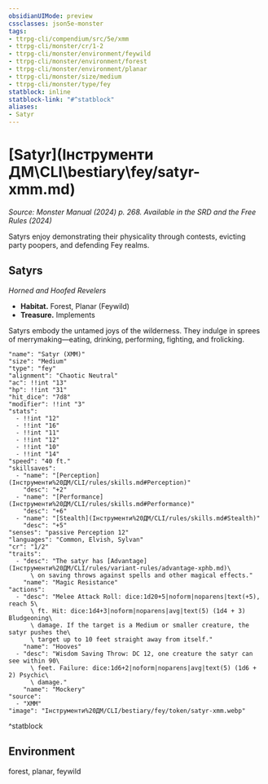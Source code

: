 ```yaml
---
obsidianUIMode: preview
cssclasses: json5e-monster
tags:
- ttrpg-cli/compendium/src/5e/xmm
- ttrpg-cli/monster/cr/1-2
- ttrpg-cli/monster/environment/feywild
- ttrpg-cli/monster/environment/forest
- ttrpg-cli/monster/environment/planar
- ttrpg-cli/monster/size/medium
- ttrpg-cli/monster/type/fey
statblock: inline
statblock-link: "#^statblock"
aliases:
- Satyr
---
```

# [Satyr](Інструменти ДМ\CLI\bestiary\fey/satyr-xmm.md)
*Source: Monster Manual (2024) p. 268. Available in the <span title='Systems Reference Document (5.2)'>SRD</span> and the Free Rules (2024)*  

Satyrs enjoy demonstrating their physicality through contests, evicting party poopers, and defending Fey realms.

## Satyrs

*Horned and Hoofed Revelers*

- **Habitat.** Forest, Planar (Feywild)  
- **Treasure.** Implements  

Satyrs embody the untamed joys of the wilderness. They indulge in sprees of merrymaking—eating, drinking, performing, fighting, and frolicking.

```statblock
"name": "Satyr (XMM)"
"size": "Medium"
"type": "fey"
"alignment": "Chaotic Neutral"
"ac": !!int "13"
"hp": !!int "31"
"hit_dice": "7d8"
"modifier": !!int "3"
"stats":
  - !!int "12"
  - !!int "16"
  - !!int "11"
  - !!int "12"
  - !!int "10"
  - !!int "14"
"speed": "40 ft."
"skillsaves":
  - "name": "[Perception](Інструменти%20ДМ/CLI/rules/skills.md#Perception)"
    "desc": "+2"
  - "name": "[Performance](Інструменти%20ДМ/CLI/rules/skills.md#Performance)"
    "desc": "+6"
  - "name": "[Stealth](Інструменти%20ДМ/CLI/rules/skills.md#Stealth)"
    "desc": "+5"
"senses": "passive Perception 12"
"languages": "Common, Elvish, Sylvan"
"cr": "1/2"
"traits":
  - "desc": "The satyr has [Advantage](Інструменти%20ДМ/CLI/rules/variant-rules/advantage-xphb.md)\
      \ on saving throws against spells and other magical effects."
    "name": "Magic Resistance"
"actions":
  - "desc": "Melee Attack Roll: dice:1d20+5|noform|noparens|text(+5), reach 5\
      \ ft. Hit: dice:1d4+3|noform|noparens|avg|text(5) (1d4 + 3) Bludgeoning\
      \ damage. If the target is a Medium or smaller creature, the satyr pushes the\
      \ target up to 10 feet straight away from itself."
    "name": "Hooves"
  - "desc": "Wisdom Saving Throw: DC 12, one creature the satyr can see within 90\
      \ feet. Failure: dice:1d6+2|noform|noparens|avg|text(5) (1d6 + 2) Psychic\
      \ damage."
    "name": "Mockery"
"source":
  - "XMM"
"image": "Інструменти%20ДМ/CLI/bestiary/fey/token/satyr-xmm.webp"
```
^statblock

## Environment

forest, planar, feywild
